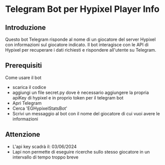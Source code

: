 # Telegram Bot per Hypixel Player Info

## Introduzione

Questo bot Telegram risponde al nome di un giocatore del server Hypixel con informazioni sul giocatore indicato. Il bot interagisce con le API di Hypixel per recuperare i dati richiesti e rispondere all'utente su Telegram.

## Prerequisiti

Come usare il bot
- scarica il codice
- aggiungi un file secret.py dove è necessario aggiungere la propria apiKey di hypixel e in proprio token per il telegram bot
- Apri Telegram
- Cerca 'EGHypixelStatsBot'
- Scrivi un messaggio al bot con il nome del giocatore di cui vuoi avere le informazioni

## Attenzione 
- L'api key scadrà il: 03/06/2024
- Lapi non permette di eseguire ricerche sullo stesso giocatore in un intervallo di tempo troppo breve
